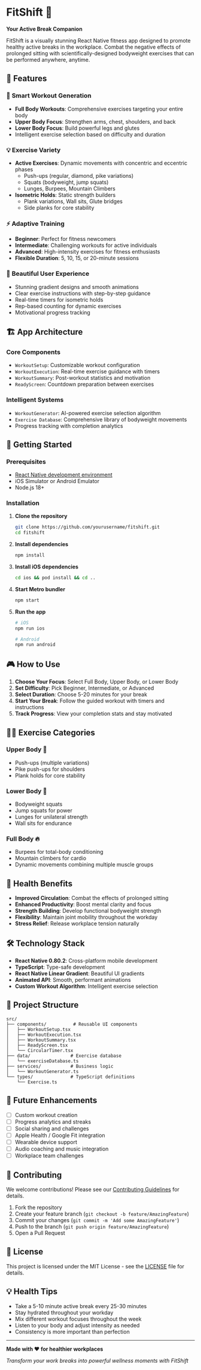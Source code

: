 # FitShift 💪

**Your Active Break Companion**

FitShift is a visually stunning React Native fitness app designed to promote healthy active breaks in the workplace. Combat the negative effects of prolonged sitting with scientifically-designed bodyweight exercises that can be performed anywhere, anytime.

## 🌟 Features

### 🎯 **Smart Workout Generation**
- **Full Body Workouts**: Comprehensive exercises targeting your entire body
- **Upper Body Focus**: Strengthen arms, chest, shoulders, and back
- **Lower Body Focus**: Build powerful legs and glutes
- Intelligent exercise selection based on difficulty and duration

### 💡 **Exercise Variety**
- **Active Exercises**: Dynamic movements with concentric and eccentric phases
  - Push-ups (regular, diamond, pike variations)
  - Squats (bodyweight, jump squats)
  - Lunges, Burpees, Mountain Climbers
- **Isometric Holds**: Static strength builders
  - Plank variations, Wall sits, Glute bridges
  - Side planks for core stability

### ⚡ **Adaptive Training**
- **Beginner**: Perfect for fitness newcomers
- **Intermediate**: Challenging workouts for active individuals  
- **Advanced**: High-intensity exercises for fitness enthusiasts
- **Flexible Duration**: 5, 10, 15, or 20-minute sessions

### 📱 **Beautiful User Experience**
- Stunning gradient designs and smooth animations
- Clear exercise instructions with step-by-step guidance
- Real-time timers for isometric holds
- Rep-based counting for dynamic exercises
- Motivational progress tracking

## 🏗️ **App Architecture**

### **Core Components**
- `WorkoutSetup`: Customizable workout configuration
- `WorkoutExecution`: Real-time exercise guidance with timers
- `WorkoutSummary`: Post-workout statistics and motivation
- `ReadyScreen`: Countdown preparation between exercises

### **Intelligent Systems**
- `WorkoutGenerator`: AI-powered exercise selection algorithm
- `Exercise Database`: Comprehensive library of bodyweight movements
- Progress tracking with completion analytics

## 🚀 **Getting Started**

### Prerequisites
- [React Native development environment](https://reactnative.dev/docs/set-up-your-environment)
- iOS Simulator or Android Emulator
- Node.js 18+

### Installation

1. **Clone the repository**
   ```bash
   git clone https://github.com/yourusername/fitshift.git
   cd fitshift
   ```

2. **Install dependencies**
   ```bash
   npm install
   ```

3. **Install iOS dependencies**
   ```bash
   cd ios && pod install && cd ..
   ```

4. **Start Metro bundler**
   ```bash
   npm start
   ```

5. **Run the app**
   ```bash
   # iOS
   npm run ios
   
   # Android
   npm run android
   ```

## 🎮 **How to Use**

1. **Choose Your Focus**: Select Full Body, Upper Body, or Lower Body
2. **Set Difficulty**: Pick Beginner, Intermediate, or Advanced
3. **Select Duration**: Choose 5-20 minutes for your break
4. **Start Your Break**: Follow the guided workout with timers and instructions
5. **Track Progress**: View your completion stats and stay motivated

## 🏃‍♂️ **Exercise Categories**

### **Upper Body** 💪
- Push-ups (multiple variations)
- Pike push-ups for shoulders
- Plank holds for core stability

### **Lower Body** 🦵
- Bodyweight squats
- Jump squats for power
- Lunges for unilateral strength
- Wall sits for endurance

### **Full Body** 🔥
- Burpees for total-body conditioning
- Mountain climbers for cardio
- Dynamic movements combining multiple muscle groups

## 🎯 **Health Benefits**

- **Improved Circulation**: Combat the effects of prolonged sitting
- **Enhanced Productivity**: Boost mental clarity and focus
- **Strength Building**: Develop functional bodyweight strength
- **Flexibility**: Maintain joint mobility throughout the workday
- **Stress Relief**: Release workplace tension naturally

## 🛠️ **Technology Stack**

- **React Native 0.80.2**: Cross-platform mobile development
- **TypeScript**: Type-safe development
- **React Native Linear Gradient**: Beautiful UI gradients
- **Animated API**: Smooth, performant animations
- **Custom Workout Algorithm**: Intelligent exercise selection

## 📁 **Project Structure**

```
src/
├── components/          # Reusable UI components
│   ├── WorkoutSetup.tsx
│   ├── WorkoutExecution.tsx
│   ├── WorkoutSummary.tsx
│   ├── ReadyScreen.tsx
│   └── CircularTimer.tsx
├── data/               # Exercise database
│   └── exerciseDatabase.ts
├── services/           # Business logic
│   └── WorkoutGenerator.ts
└── types/              # TypeScript definitions
    └── Exercise.ts
```

## 🔮 **Future Enhancements**

- [ ] Custom workout creation
- [ ] Progress analytics and streaks
- [ ] Social sharing and challenges
- [ ] Apple Health / Google Fit integration
- [ ] Wearable device support
- [ ] Audio coaching and music integration
- [ ] Workplace team challenges

## 🤝 **Contributing**

We welcome contributions! Please see our [Contributing Guidelines](CONTRIBUTING.md) for details.

1. Fork the repository
2. Create your feature branch (`git checkout -b feature/AmazingFeature`)
3. Commit your changes (`git commit -m 'Add some AmazingFeature'`)
4. Push to the branch (`git push origin feature/AmazingFeature`)
5. Open a Pull Request

## 📄 **License**

This project is licensed under the MIT License - see the [LICENSE](LICENSE) file for details.

## 💡 **Health Tips**

- Take a 5-10 minute active break every 25-30 minutes
- Stay hydrated throughout your workday
- Mix different workout focuses throughout the week
- Listen to your body and adjust intensity as needed
- Consistency is more important than perfection

---

**Made with ❤️ for healthier workplaces**

*Transform your work breaks into powerful wellness moments with FitShift*
